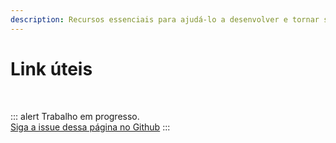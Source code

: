 ```yaml
---
description: Recursos essenciais para ajudá-lo a desenvolver e tornar seu aplicativo Vue muito mais acessível. Dicas de acessibilidade, posts, vídeos, pacotes, ferramentas online e muito mais.
---
```

# Link úteis

<br>

::: alert Trabalho em progresso.  
[Siga a issue dessa página no Github](https://github.com/vue-a11y/vue-a11y.com/issues/4)
:::
